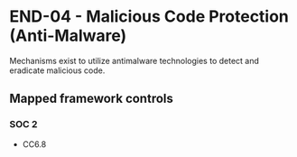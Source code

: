 # END-04 - Malicious Code Protection (Anti-Malware)
Mechanisms exist to utilize antimalware technologies to detect and eradicate malicious code.
## Mapped framework controls
### SOC 2
- CC6.8